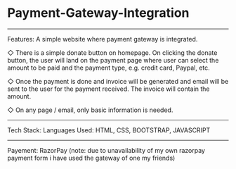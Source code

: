 # Payment-Gateway-Integration

***************************************************************************
Features:
A simple website where payment gateway is integrated.

◇ There is a simple donate button on homepage. On clicking the donate button, the user will land on the payment page where user can select the amount to be paid and the payment type, e.g. credit card, Paypal, etc.

◇ Once the payment is done and invoice will be generated and email will be sent to the user for the payment received. The invoice will contain the amount.

◇ On any page / email, only basic information is needed.

*****************************************************************************


Tech Stack:
Languages Used: HTML, CSS, BOOTSTRAP, JAVASCRIPT

******************************************************************************

Payement: RazorPay
(note: due to unavailability of my own razorpay payment form i have used the gateway of one my friends)
